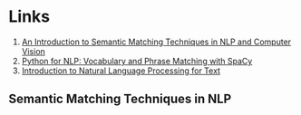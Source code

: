 # Links

1. [An Introduction to Semantic Matching Techniques in NLP and Computer Vision](https://medium.com/georgian-impact-blog/an-introduction-to-semantic-matching-techniques-in-nlp-and-computer-vision-c22bf3cee8e9)
2. [Python for NLP: Vocabulary and Phrase Matching with SpaCy](https://stackabuse.com/python-for-nlp-vocabulary-and-phrase-matching-with-spacy/)
3. [Introduction to Natural Language Processing for Text](https://towardsdatascience.com/introduction-to-natural-language-processing-for-text-df845750fb63)

## Semantic Matching Techniques in NLP





